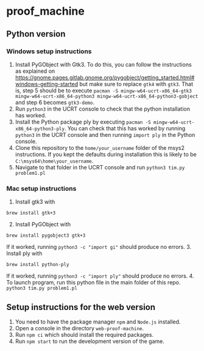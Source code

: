 # proof_machine

## Python version

### Windows setup instructions
1. Install PyGObject with Gtk3. To do this, you can follow the instructions as explained on https://gnome.pages.gitlab.gnome.org/pygobject/getting_started.html#windows-getting-started but make sure to replace `gtk4` with `gtk3`. That is, step 5 should be to execute
`pacman -S mingw-w64-ucrt-x86_64-gtk3 mingw-w64-ucrt-x86_64-python3 mingw-w64-ucrt-x86_64-python3-gobject` and step 6 becomes `gtk3-demo`.
2. Run `python3` in the UCRT console to check that the python installation has worked. 
3. Install the Python package ply by executing `pacman -S mingw-w64-ucrt-x86_64-python3-ply`. You can check that this has worked by running `python3` in the UCRT console and then running `import ply` in the Python console.  
3. Clone this repository to the `home/your_username` folder of the msys2 instructions. If you kept the defaults during installation this is likely to be `C:\msys64\home\your_username`.
4. Navigate to that folder in the UCRT console and run `python3 tim.py problem1.pl`


### Mac setup instructions
1. Install gtk3 with
```
brew install gtk+3
```
2. Install PyGObject with
```
brew install pygobject3 gtk+3
```
If it worked, running `python3 -c "import gi"` should produce no errors.
3. Install ply with
```
brew install python-ply
```
If it worked, running `python3 -c "import ply"` should produce no errors.
4. To launch program, run this python file in the main folder of this repo.
```python3 tim.py problem1.pl```


## Setup instructions for the web version

1. You need to have the package manager `npm` and `Node.js` installed.
2. Open a console in the directory `web-proof-machine`.
3. Run `npm ci` which should install the required packages. 
4. Run `npm start` to run the development version of the game. 

